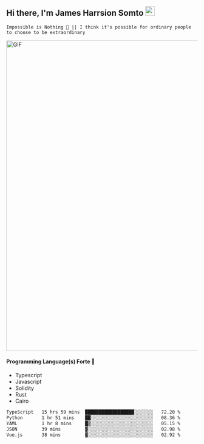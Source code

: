 ## Hi there, I'm James Harrsion Somto <img src="https://media.giphy.com/media/hvRJCLFzcasrR4ia7z/giphy.gif" width="25px">

`Impossible is Nothing 🚀 || I think it's possible for ordinary people to choose to be extraordinary`

 
<img align="center" alt="GIF" src="https://github.com/Gapur/Gapur/blob/master/coding.gif?raw=true" width="818px" height="818px" />


#### Programming Language(s) Forte 🚀
- Typescript
- Javascript
- Solidity
- Rust
- Cairo



<!--START_SECTION:waka-->

```txt
TypeScript   15 hrs 59 mins  ██████████████████░░░░░░░   72.20 %
Python       1 hr 51 mins    ██░░░░░░░░░░░░░░░░░░░░░░░   08.36 %
YAML         1 hr 8 mins     █▒░░░░░░░░░░░░░░░░░░░░░░░   05.15 %
JSON         39 mins         ▓░░░░░░░░░░░░░░░░░░░░░░░░   02.98 %
Vue.js       38 mins         ▓░░░░░░░░░░░░░░░░░░░░░░░░   02.92 %
```

<!--END_SECTION:waka-->
<br />
<br />
<br />







